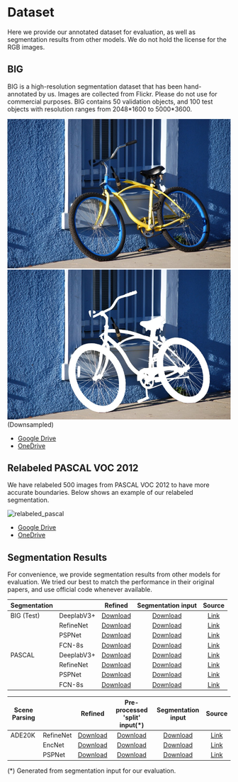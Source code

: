 # Dataset

Here we provide our annotated dataset for evaluation, as well as segmentation results from other models. We do not hold the license for the RGB images. 

## BIG
BIG is a high-resolution segmentation dataset that has been hand-annotated by us. Images are collected from Flickr. Please do not use for commercial purposes.
BIG contains 50 validation objects, and 100 test objects with resolution ranges from 2048\*1600 to 5000\*3600. 

![big_image](images/big_sample_image.jpg)
![big_mask](images/big_sample_mask.jpg)
(Downsampled)

- [Google Drive](https://drive.google.com/open?id=1cLQvy1giJTSrHV4FGzXgadBgI0zNtIxN)
- [OneDrive](https://hkustconnect-my.sharepoint.com/:u:/g/personal/jchungaa_connect_ust_hk/EUHS22NrOSZEi5-FdhJM6zkB8wn3PUaKbUMLtWMHc0BbOg?e=CVEvSE)

## Relabeled PASCAL VOC 2012
We have relabeled 500 images from PASCAL VOC 2012 to have more accurate boundaries. 
Below shows an example of our relabeled segmentation.

![relabeled_pascal](images/relabeled_pascal.png)

- [Google Drive](https://drive.google.com/open?id=1vtkR05TTSQYu6XPrNr88sh3m7UxDazn2)
- [OneDrive](https://hkustconnect-my.sharepoint.com/:u:/g/personal/jchungaa_connect_ust_hk/EbtbHa40zNJDpNlD3UbDadQB4eG_dNfFI7YDit3OYOXAkw?e=Gmuaym)

## Segmentation Results

For convenience, we provide segmentation results from other models for evaluation. 
We tried our best to match the performance in their original papers, and use official code whenever available. 
<!-- These are NOT an official result from the authors of the paper.  -->
<!-- We recommend you to get the segmentation results manually from the original author's code release to test our model.  -->
<!-- We also include multi-scale evaluation  -->

| Segmentation |             | Refined  | Segmentation input  |    Source    |
|--------------|-------------|:---:|:-------------------------:|:-------------------------------:|
| BIG (Test)   | DeeplabV3+  | [Download](https://hkustconnect-my.sharepoint.com/:f:/g/personal/jchungaa_connect_ust_hk/Eh9zETGDiuVBjEFiUlk3tD4Bwm-_U7f-CoXFP8otJql0Kg?e=OhusVX)  | [Download](https://hkustconnect-my.sharepoint.com/:f:/g/personal/jchungaa_connect_ust_hk/Em8xxjDNRVNFpZaWwJV49NkBXxQwXd_AAIahQniAnq5IkQ?e=OwheVV) | [Link](https://github.com/tensorflow/models/tree/master/research/deeplab) |
|              | RefineNet   | [Download](https://hkustconnect-my.sharepoint.com/:f:/g/personal/jchungaa_connect_ust_hk/Eh9zETGDiuVBjEFiUlk3tD4Bwm-_U7f-CoXFP8otJql0Kg?e=OhusVX)  | [Download](https://hkustconnect-my.sharepoint.com/:f:/g/personal/jchungaa_connect_ust_hk/Em8xxjDNRVNFpZaWwJV49NkBXxQwXd_AAIahQniAnq5IkQ?e=OwheVV) | [Link](https://github.com/guosheng/refinenet) |
|              | PSPNet      | [Download](https://hkustconnect-my.sharepoint.com/:f:/g/personal/jchungaa_connect_ust_hk/Eh9zETGDiuVBjEFiUlk3tD4Bwm-_U7f-CoXFP8otJql0Kg?e=OhusVX)  | [Download](https://hkustconnect-my.sharepoint.com/:f:/g/personal/jchungaa_connect_ust_hk/Em8xxjDNRVNFpZaWwJV49NkBXxQwXd_AAIahQniAnq5IkQ?e=OwheVV) | [Link](https://github.com/hszhao/PSPNet) |
|              | FCN-8s      | [Download](https://hkustconnect-my.sharepoint.com/:f:/g/personal/jchungaa_connect_ust_hk/Eh9zETGDiuVBjEFiUlk3tD4Bwm-_U7f-CoXFP8otJql0Kg?e=OhusVX)  | [Download](https://hkustconnect-my.sharepoint.com/:f:/g/personal/jchungaa_connect_ust_hk/Em8xxjDNRVNFpZaWwJV49NkBXxQwXd_AAIahQniAnq5IkQ?e=OwheVV) | [Link](https://github.com/developmentseed/caffe-fcn/tree/master/fcn-8s) |
| PASCAL       | DeeplabV3+  | [Download](https://hkustconnect-my.sharepoint.com/:f:/g/personal/jchungaa_connect_ust_hk/Et_lRvsI_yZOnYCGZ7CTRIMBzIk8RZnXJ-W77QW0tjHSVQ?e=9bgo1a)  | [Download](https://hkustconnect-my.sharepoint.com/:f:/g/personal/jchungaa_connect_ust_hk/EhTt-3DzfdZHoRsjQEC8_xABjjQEHbK9rKgXE78btCfE0g?e=EvsRGH) | [Link](https://github.com/tensorflow/models/tree/master/research/deeplab) |
|              | RefineNet   | [Download](https://hkustconnect-my.sharepoint.com/:f:/g/personal/jchungaa_connect_ust_hk/Et_lRvsI_yZOnYCGZ7CTRIMBzIk8RZnXJ-W77QW0tjHSVQ?e=9bgo1a) | [Download](https://hkustconnect-my.sharepoint.com/:f:/g/personal/jchungaa_connect_ust_hk/EhTt-3DzfdZHoRsjQEC8_xABjjQEHbK9rKgXE78btCfE0g?e=EvsRGH) | [Link](https://github.com/guosheng/refinenet) |
|              | PSPNet      | [Download](https://hkustconnect-my.sharepoint.com/:f:/g/personal/jchungaa_connect_ust_hk/Et_lRvsI_yZOnYCGZ7CTRIMBzIk8RZnXJ-W77QW0tjHSVQ?e=9bgo1a) | [Download](https://hkustconnect-my.sharepoint.com/:f:/g/personal/jchungaa_connect_ust_hk/EhTt-3DzfdZHoRsjQEC8_xABjjQEHbK9rKgXE78btCfE0g?e=EvsRGH) | [Link](https://github.com/hszhao/PSPNet) |
|              | FCN-8s      | [Download](https://hkustconnect-my.sharepoint.com/:f:/g/personal/jchungaa_connect_ust_hk/Et_lRvsI_yZOnYCGZ7CTRIMBzIk8RZnXJ-W77QW0tjHSVQ?e=9bgo1a)  | [Download](https://hkustconnect-my.sharepoint.com/:f:/g/personal/jchungaa_connect_ust_hk/EhTt-3DzfdZHoRsjQEC8_xABjjQEHbK9rKgXE78btCfE0g?e=EvsRGH) | [Link](https://github.com/developmentseed/caffe-fcn/tree/master/fcn-8s) |

| Scene Parsing |    |  Refined | Pre-processed 'split' input(*) | Segmentation input   |      Source      |
|---------------|-----------|:---:|:---:|:-------------------------:|:-------------------------------:|
| ADE20K        | RefineNet | [Download](https://hkustconnect-my.sharepoint.com/:f:/g/personal/jchungaa_connect_ust_hk/EsL8uJtr681MjWqU-jwjz58BfuGzCWIlUKqNVma5qGpSig?e=iH0O1V) | [Download](https://hkustconnect-my.sharepoint.com/:f:/g/personal/jchungaa_connect_ust_hk/EmRNIu3b369Ogw5lpSXlN08BsN_k_GaY2rQnhUqCUdxm4A?e=W3wyli)| [Download](https://hkustconnect-my.sharepoint.com/:f:/g/personal/jchungaa_connect_ust_hk/EvIgfKbjdNdJkjchYL5GBgcBzNX5n4DoLWoLx2dJjFBWgA?e=wGGxNt) | [Link](https://github.com/guosheng/refinenet) |
|               | EncNet    | [Download](https://hkustconnect-my.sharepoint.com/:f:/g/personal/jchungaa_connect_ust_hk/EsL8uJtr681MjWqU-jwjz58BfuGzCWIlUKqNVma5qGpSig?e=iH0O1V) | [Download](https://hkustconnect-my.sharepoint.com/:f:/g/personal/jchungaa_connect_ust_hk/EmRNIu3b369Ogw5lpSXlN08BsN_k_GaY2rQnhUqCUdxm4A?e=W3wyli)| [Download](https://hkustconnect-my.sharepoint.com/:f:/g/personal/jchungaa_connect_ust_hk/EvIgfKbjdNdJkjchYL5GBgcBzNX5n4DoLWoLx2dJjFBWgA?e=wGGxNt) | [Link](https://github.com/zhanghang1989/PyTorch-Encoding) | 
|               | PSPNet    | [Download](https://hkustconnect-my.sharepoint.com/:f:/g/personal/jchungaa_connect_ust_hk/EsL8uJtr681MjWqU-jwjz58BfuGzCWIlUKqNVma5qGpSig?e=iH0O1V) | [Download](https://hkustconnect-my.sharepoint.com/:f:/g/personal/jchungaa_connect_ust_hk/EmRNIu3b369Ogw5lpSXlN08BsN_k_GaY2rQnhUqCUdxm4A?e=W3wyli)| [Download](https://hkustconnect-my.sharepoint.com/:f:/g/personal/jchungaa_connect_ust_hk/EvIgfKbjdNdJkjchYL5GBgcBzNX5n4DoLWoLx2dJjFBWgA?e=wGGxNt) | [Link](https://github.com/hszhao/semseg) | 

(*) Generated from segmentation input for our evaluation. 
